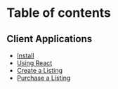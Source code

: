 # Table of contents

## Client Applications

* [Install](README.md)
* [Using React](client-applications/using-react.md)
* [Create a Listing](client-applications/create-a-listing.md)
* [Purchase a Listing](client-applications/purchase-a-listing.md)
